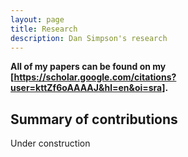 ```yaml
---
layout: page
title: Research
description: Dan Simpson's research
---
```


<b>All of my papers can be found on my [https://scholar.google.com/citations?user=kttZf6oAAAAJ&hl=en&oi=sra]. </b>


## Summary of contributions


Under construction



<!-- Note: this is how to write a comment in HTML. Everything in here won't show up on your webpage.-->

<!--
To increase the size of the title, use fewer # in front of the paper title.
To decrease the size of the title, use more #.
To remove the italics, remove the * before and after the description
To remove the underline from the title, remove the <u> tags (<u> and </u>)
-->
